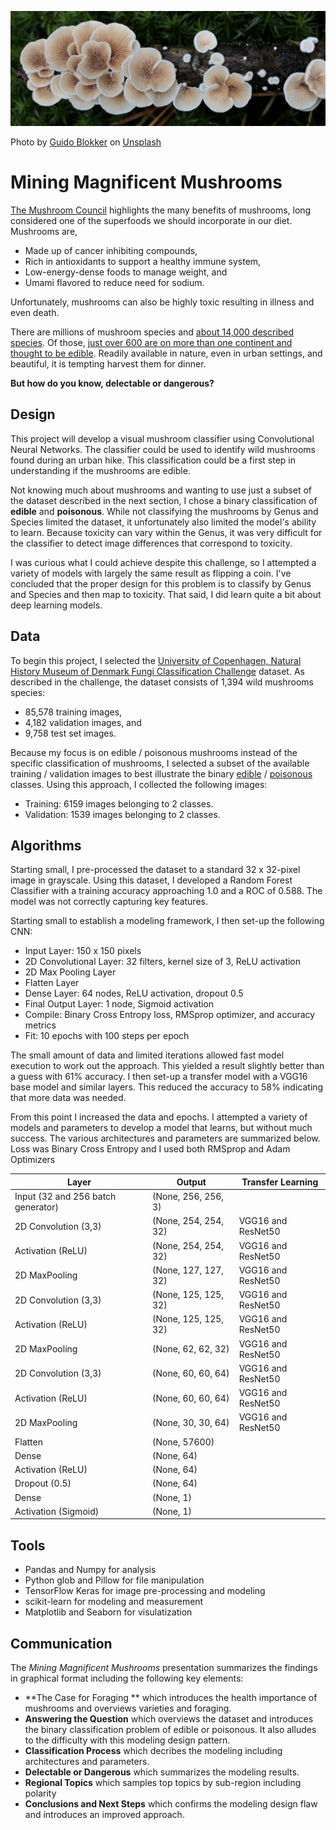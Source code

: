 ![](https://github.com/arbgar/metis/blob/main/Deep%20Learning/Project/Deliverable/dl_picture.png?raw=true)

 Photo by [Guido Blokker](https://unsplash.com/@gblokker?utm_source=unsplash&utm_medium=referral&utm_content=creditCopyText) on [Unsplash](https://unsplash.com/s/photos/mushroom?utm_source=unsplash&utm_medium=referral&utm_content=creditCopyText)

# Mining Magnificent Mushrooms

[The Mushroom Council](https://www.mushroomcouncil.com/nutrition-benefits/) highlights the many benefits of mushrooms, long considered one of the superfoods we should incorporate in our diet. Mushrooms are,

- Made up of cancer inhibiting compounds,
- Rich in antioxidants to support a healthy immune system,
- Low-energy-dense foods to manage weight, and
- Umami flavored to reduce need for sodium.

Unfortunately, mushrooms can also be highly toxic resulting in illness and even death.

There are millions of mushroom species and [about 14,000 described species](https://en.wikipedia.org/wiki/Mushroom). Of those, [just over 600 are on more than one continent and thought to be edible](https://ift.onlinelibrary.wiley.com/doi/full/10.1111/1541-4337.12708). Readily available in nature, even in urban settings, and beautiful, it is tempting harvest them for dinner.

**But how do you know, delectable or dangerous?**

## Design

This project will develop a visual mushroom classifier using Convolutional Neural Networks. The classifier could be used to identify wild mushrooms found during an urban hike. This classification could be a first step in understanding if the mushrooms are edible.

Not knowing much about mushrooms and wanting to use just a subset of the dataset described in the next section, I chose a binary classification of **edible** and **poisonous**. While not classifying the mushrooms by Genus and Species limited the dataset, it unfortunately also limited the model's ability to learn.  Because toxicity can vary within the Genus, it was very difficult for the classifier to detect image differences that correspond to toxicity.

I was curious what I could achieve despite this challenge, so I attempted a variety of models with largely the same result as flipping a coin.  I've concluded that the proper design for this problem is to classify by Genus and Species and then map to toxicity.  That said, I did learn quite a bit about deep learning models.

## Data

To begin this project, I selected the [University of Copenhagen, Natural History Museum of Denmark Fungi Classification Challenge](https://snm.ku.dk/english/news/all_news/2018/2018.5/the-fungi-classification-challenge/) dataset.  As described in the challenge, the dataset consists of 1,394 wild mushrooms species:

- 85,578 training images,
- 4,182 validation images, and
- 9,758 test set images.

Because my focus is on edible / poisonous mushrooms instead of the specific classification of mushrooms, I selected a subset of the available training / validation images to best illustrate the binary [edible](https://en.wikipedia.org/wiki/Edible_mushroom) / [poisonous](https://en.wikipedia.org/wiki/List_of_poisonous_fungus_species) classes. Using this approach, I collected the following images:

- Training: 6159 images belonging to 2 classes.
- Validation: 1539 images belonging to 2 classes.

## Algorithms

Starting small, I pre-processed the dataset to a standard 32 x 32-pixel image in grayscale.  Using this dataset, I developed a Random Forest Classifier with a training accuracy approaching 1.0 and a ROC of 0.588. The model was not correctly capturing key features.

Starting small to establish a modeling framework, I then set-up the following CNN:

- Input Layer: 150 x 150 pixels
- 2D Convolutional Layer: 32 filters, kernel size of 3, ReLU activation
- 2D Max Pooling Layer
- Flatten Layer
- Dense Layer: 64 nodes, ReLU activation, dropout 0.5
- Final Output Layer: 1 node, Sigmoid activation
- Compile: Binary Cross Entropy loss, RMSprop optimizer, and accuracy metrics
- Fit: 10 epochs with 100 steps per epoch

The small amount of data and limited iterations allowed fast model execution to work out the approach. This yielded a result slightly better than a guess with 61% accuracy. I then set-up a transfer model with a VGG16 base model and similar layers. This reduced the accuracy to 58% indicating that more data was needed.

From this point I increased the data and epochs.  I attempted a variety of models and parameters to develop a model that learns, but without much success.  The various architectures and parameters are summarized below. Loss was Binary Cross Entropy and I used both RMSprop and Adam Optimizers

| **Layer**                           | Output                | Transfer Learning  |
| ----------------------------------- | --------------------- | ------------------ |
| Input  (32 and 256 batch generator) | (None,  256, 256, 3)  |                    |
| 2D  Convolution (3,3)               | (None,  254, 254, 32) | VGG16 and ResNet50 |
| Activation  (ReLU)                  | (None,  254, 254, 32) | VGG16 and ResNet50 |
| 2D  MaxPooling                      | (None,  127, 127, 32) | VGG16 and ResNet50 |
| 2D  Convolution (3,3)               | (None,  125, 125, 32) | VGG16 and ResNet50 |
| Activation  (ReLU)                  | (None,  125, 125, 32) | VGG16 and ResNet50 |
| 2D  MaxPooling                      | (None,  62, 62, 32)   | VGG16 and ResNet50 |
| 2D  Convolution (3,3)               | (None,  60, 60, 64)   | VGG16 and ResNet50 |
| Activation  (ReLU)                  | (None,  60, 60, 64)   | VGG16 and ResNet50 |
| 2D  MaxPooling                      | (None,  30, 30, 64)   | VGG16 and ResNet50 |
| Flatten                             | (None,  57600)        |                    |
| Dense                               | (None,  64)           |                    |
| Activation  (ReLU)                  | (None,  64)           |                    |
| Dropout (0.5)                       | (None,  64)           |                    |
| Dense                               | (None,  1)            |                    |
| Activation  (Sigmoid)               | (None,  1)            |                    |

## Tools

- Pandas and Numpy for analysis
- Python glob and Pillow for file manipulation
- TensorFlow Keras for image pre-processing and modeling
- scikit-learn for modeling and measurement
- Matplotlib and Seaborn for visulatization

## Communication

The *Mining Magnificent Mushrooms* presentation summarizes the findings in graphical format including the following key elements:

- **The Case for Foraging ** which introduces the health importance of mushrooms and overviews varieties and foraging.
- **Answering the Question** which overviews the dataset and introduces the binary classification problem of edible or poisonous. It also alludes to the difficulty with this modeling design pattern.
- **Classification Process** which decribes the modeling including architectures and parameters.
- **Delectable or Dangerous** which summarizes the modeling results.
- **Regional Topics** which samples top topics by sub-region including polarity
- **Conclusions and Next Steps** which confirms the modeling design flaw and introduces an improved approach.

